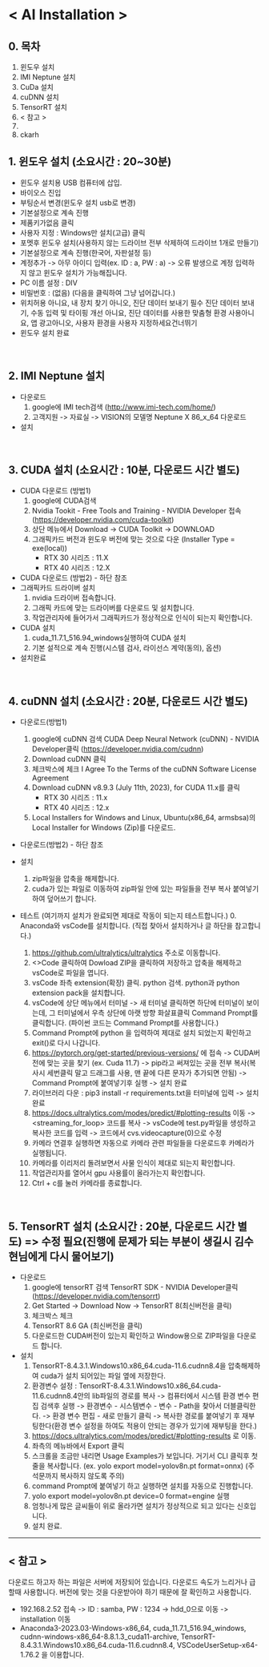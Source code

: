 # < AI Installation >

## 0. 목차


1. 윈도우 설치
2. IMI Neptune 설치
3. CuDa 설치
4. cuDNN 설치
5. TensorRT 설치
6. < 참고 >
7. 
8. ckarh

## 1. 윈도우 설치 (소요시간 : 20~30분)
- 윈도우 설치용 USB 컴퓨터에 삽입. 
- 바이오스 진입 
- 부팅순서 변경(윈도우 설치 usb로 변경)
- 기본설정으로 계속 진행
- 제품키가없음 클릭
- 사용자 지정 : Windows만 설치(고급) 클릭
- 포멧후 윈도우 설치(사용하지 않는 드라이브 전부 삭제하여 드라이브 1개로 만들기)
- 기본설정으로 계속 진행(한국어, 자판설정 등)
- 계정추가 -> 아무 아이디 입력(ex. ID : a, PW : a) -> 오류 발생으로 계정 입력하지 않고 윈도우 설치가 가능해집니다.
- PC 이름 설정 : DIV
- 비밀번호 : (없음) (다음을 클릭하여 그냥 넘어갑니다.)
- 위치허용 아니요, 내 장치 찾기 아니오, 진단 데이터 보내기 필수 진단 데이터 보내기, 수동 입력 및 타이핑 개선 아니요, 진단 데이터를 사용한 맞춤형 환경 사용아니요, 앱 광고아니오, 사용자 환경을 사용자 지정하세요건너뛰기
- 윈도우 설치 완료


<br>

## 2. IMI Neptune 설치
- 다운로드
    1. google에 IMI tech검색 (http://www.imi-tech.com/home/)
    2. 고객지원 -> 자료실 -> VISION의 모델명 Neptune X 86_x_64 다운로드
- 설치

<br>

## 3. CUDA 설치 (소요시간 : 10분, 다운로드 시간 별도)
- CUDA 다운로드 (방법1)
    1. google에 CUDA검색
    2. Nvidia Tookit - Free Tools and Training - NVIDIA Developer 접속 (https://developer.nvidia.com/cuda-toolkit)
    3. 상단 메뉴에서 Download -> CUDA Toolkit -> DOWNLOAD 
    4. 그래픽카드 버전과 윈도우 버전에 맞는 것으로 다운 (Installer Type = exe(local))
        + RTX 30 시리즈 : 11.X
        + RTX 40 시리즈 : 12.X
- CUDA 다운로드 (방법2) - 하단 참조
- 그래픽카드 드라이버 설치 
    1. nvidia 드라이버 접속합니다.
    2. 그래픽 카드에 맞는 드라이버를 다운로드 및 설치합니다.
    3. 작업관리자에 들어가서 그래픽카드가 정상적으로 인식이 되는지 확인합니다.
- CUDA 설치 
    1. cuda_11.7.1_516.94_windows실행하여 CUDA 설치 
    2. 기본 설적으로 계속 진행(시스템 검사, 라이선스 계약(동의), 옵션) 
- 설치완료

<br>

## 4. cuDNN 설치 (소요시간 : 20분, 다운로드 시간 별도)
- 다운로드(방법1)
    1. google에 cuDNN 검색 CUDA Deep Neural Network (cuDNN) - NVIDIA Developer클릭 (https://developer.nvidia.com/cudnn)
    2. Download cuDNN 클릭
    3. 체크박스에 체크 I Agree To the Terms of the cuDNN Software License Agreement
    4. Download cuDNN v8.9.3 (July 11th, 2023), for CUDA 11.x를 클릭
        + RTX 30 시리즈 : 11.x
        + RTX 40 시리즈 : 12.x
    5. Local Installers for Windows and Linux, Ubuntu(x86_64, armsbsa)의 Local Installer for Windows (Zip)를 다운로드. 
- 다운로드(방법2) - 하단 참조
- 설치
    1. zip파일을 압축을 해제합니다.
    2. cuda가 있는 파일로 이동하여 zip파일 안에 있는 파일들을 전부 복사 붙여넣기 하여 덮어쓰기 합니다.

- 테스트 (여기까지 설치가 완료되면 제대로 작동이 되는지 테스트합니다.)
    0. Anaconda와 vsCode를 설치합니다. (직접 찾아서 설치하거나 글 하단을 참고합니다.)
    1. https://github.com/ultralytics/ultralytics 주소로 이동합니다.
    2. <>Code 클릭하여 Dowload ZIP을 클릭하여 저장하고 압축을 해제하고 vsCode로 파일을 엽니다. 
    3. vsCode 좌측 extension(확장) 클릭. python 검색. python과 python extension pack을 설치합니다.
    4. vsCode에 상단 메뉴에서 터미널 -> 새 터미널 클릭하면 하단에 터미널이 보이는데, 그 터미널에서 우측 상단에 아랫 방향 화살표클릭 Command Prompt를 클릭합니다. (파이썬 코드는 Command Prompt를 사용합니다.)
    5. Command Prompt에 python 을 입력하여 제대로 설치 되었는지 확인하고 exit()로 다시 나갑니다.
    6. https://pytorch.org/get-started/previous-versions/ 에 접속 -> CUDA버전에 맞는 곳을 찾기 (ex. Cuda 11.7) -> pip라고 써져있는 곳을 전부 복사(복사시 세번클릭 말고 드래그를 사용, 맨 끝에 다른 문자가 추가되면 안됨) -> Command Prompt에 붙여넣기후 실행 -> 설치 완료
    7. 라이브러리 다운 : pip3 install -r requirements.txt을 터미널에 입력 -> 설치 완료
    8. https://docs.ultralytics.com/modes/predict/#plotting-results 이동 -> <streaming_for_loop> 코드를 복사 -> vsCode에 test.py파일을 생성하고 복사한 코드를 입력 -> 코드에서 cvs.videocapture(0)으로 수정
    9. 카메라 연결후 실행하면 자동으로 카메라 관련 파일들을 다운로드후 카메라가 실행됩니다. 
    10. 카메라를 이리저리 돌려보면서 사물 인식이 제대로 되는지 확인합니다. 
    11. 작업관리자를 열어서 gpu 사용률이 올라가는지 확인합니다. 
    12. Ctrl + c를 눌러 카메라를 종료합니다.

<br>

## 5. TensorRT 설치 (소요시간 : 20분, 다운로드 시간 별도) => 수정 필요(진행에 문제가 되는 부분이 생길시 김수현님에게 다시 물어보기)
- 다운로드
    1. google에 tensorRT 검색 TensorRT SDK - NVIDIA Developer클릭 (https://developer.nvidia.com/tensorrt)
    2. Get Started -> Download Now -> TensorRT 8(최신버전을 클릭)
    3. 체크박스 체크
    4. TensorRT 8.6 GA (최신버전을 클릭)
    5. 다운로드한 CUDA버전이 있는지 확인하고 Window용으로 ZIP파일을 다운로드 합니다.
- 설치
    1. TensorRT-8.4.3.1.Windows10.x86_64.cuda-11.6.cudnn8.4을 압축해제하여 cuda가 설치 되어있는 파일 옆에 저장한다. 
    2. 환경변수 설정 : TensorRT-8.4.3.1.Windows10.x86_64.cuda-11.6.cudnn8.4안의 lib파일의 경로를 복사 -> 컴퓨터에서  시스템 환경 변수 편집 검색후 실행 -> 환경변수 - 시스템변수 - 변수 - Path을 찾아서 더블클릭한다. -> 환경 변수 편집 - 새로 만들기 클릭 -> 복사한 경로를 붙여넣기 후 재부팅한다(환경 변수 설정을 하여도 적용이 안되는 경우가 있기에 재부팅을 한다.)
    3. https://docs.ultralytics.com/modes/predict/#plotting-results 로 이동. 
    4. 좌측의 메뉴바에서 Export 클릭
    5. 스크롤을 조금만 내리면 Usage Examples가 보입니다. 거기서 CLI 클릭후 첫줄을 복사합니다. (ex. yolo export model=yolov8n.pt format=onnx) (주석문까지 복사하지 않도록 주의)
    6. command Prompt에 붙여넣기 하고 실행하면 설치를 자동으로 진행합니다. 
    7. yolo export model=yolov8n.pt device=0 format=engine 실행
    8. 엄청나게 많은 글씨들이 위로 올라가면 설치가 정상적으로 되고 있다는 신호입니다.
    9.  설치 완료. 


---
## < 참고 >
다운로드 하고자 하는 파일은 서버에 저장되어 있습니다. 
다운로드 속도가 느리거나 급할때 사용합니다.
버전에 맞는 것을 다운받아야 하기 때문에 잘 확인하고 사용합니다.

- 192.168.2.52 접속 -> ID : samba, PW : 1234 -> hdd_0으로 이동 -> installation 이동
- Anaconda3-2023.03-Windows-x86_64, cuda_11.7.1_516.94_windows, cudnn-windows-x86_64-8.8.1.3_cuda11-archive, TensorRT-8.4.3.1.Windows10.x86_64.cuda-11.6.cudnn8.4, VSCodeUserSetup-x64-1.76.2 을 이용합니다. 